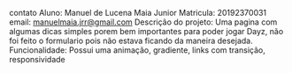 contato
Aluno: Manuel de Lucena Maia Junior
Matricula: 20192370031
email: manuelmaia.jrr@gmail.com
Descrição do projeto:
Uma pagina com algumas dicas simples porem bem importantes para poder jogar Dayz, não foi feito o formulario pois não estava ficando da maneira desejada.
Funcionalidade:
Possui uma animação, gradiente, links com transição, responsividade

